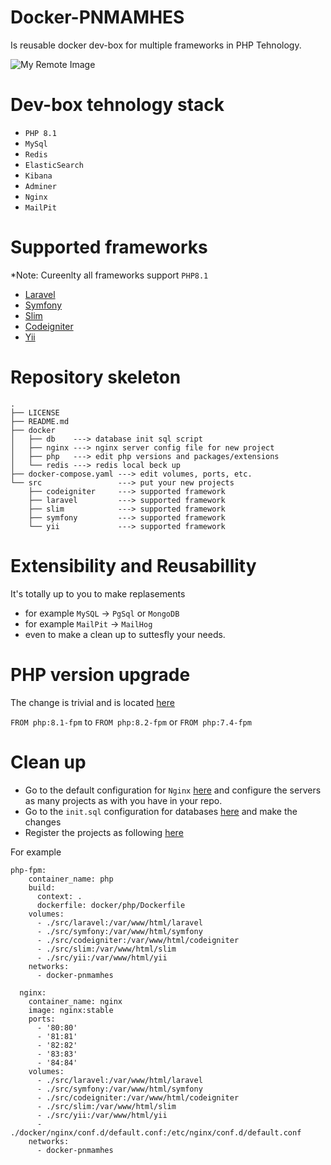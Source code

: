 # Docker-PNMAMHES
Is reusable docker dev-box for multiple frameworks in PHP Tehnology.

![My Remote Image](https://i.ibb.co/tsJjFfJ/Screenshot-at-Apr-14-13-23-50.png)

# Dev-box tehnology stack
- `PHP 8.1`
- `MySql`
- `Redis`
- `ElasticSearch`
- `Kibana`
- `Adminer`
- `Nginx`
- `MailPit`


# Supported frameworks
*Note: Cureenlty all frameworks support `PHP8.1`

- [Laravel](https://laravel.com/)
- [Symfony](https://symfony.com/)
- [Slim](https://www.slimframework.com/)
- [Codeigniter](https://codeigniter.com/)
- [Yii](https://www.yiiframework.com/)

# Repository skeleton

```
.
├── LICENSE
├── README.md
├── docker
│   ├── db    ---> database init sql script
│   ├── nginx ---> nginx server config file for new project
│   ├── php   ---> edit php versions and packages/extensions
│   └── redis ---> redis local beck up
├── docker-compose.yaml ---> edit volumes, ports, etc.
└── src                 ---> put your new projects
    ├── codeigniter     ---> supported framework
    ├── laravel         ---> supported framework
    ├── slim            ---> supported framework
    ├── symfony         ---> supported framework
    └── yii             ---> supported framework

```

# Extensibility and Reusabillity

It's totally up to you to make replasements
- for example `MySQL` -> `PgSql` or `MongoDB` 
- for example `MailPit` -> `MailHog`
- even to make a clean up to suttesfly your needs.

# PHP version upgrade

The change is trivial and is located [here](https://github.com/sports-match-maker/docker-pnmamhes/blob/main/docker/php/Dockerfile)

`FROM php:8.1-fpm` to `FROM php:8.2-fpm` or `FROM php:7.4-fpm`

# Clean up 

 - Go to the default configuration for `Nginx` [here](https://github.com/sports-match-maker/docker-pnmamhes/blob/main/docker/nginx/conf.d/default.conf)
and configure the servers as many projects as with you have in your repo.
 - Go to the `init.sql` configuration for databases [here](https://github.com/sports-match-maker/docker-pnmamhes/blob/main/docker/db/init.sql) and make the changes
 - Register the projects as following [here](https://github.com/sports-match-maker/docker-pnmamhes/blob/main/docker-compose.yaml)
 
For example  

```
php-fpm:
    container_name: php
    build:
      context: .
      dockerfile: docker/php/Dockerfile
    volumes:
      - ./src/laravel:/var/www/html/laravel
      - ./src/symfony:/var/www/html/symfony
      - ./src/codeigniter:/var/www/html/codeigniter
      - ./src/slim:/var/www/html/slim
      - ./src/yii:/var/www/html/yii
    networks:
      - docker-pnmamhes

  nginx:
    container_name: nginx
    image: nginx:stable
    ports:
      - '80:80'
      - '81:81'
      - '82:82'
      - '83:83'
      - '84:84'
    volumes:
      - ./src/laravel:/var/www/html/laravel 
      - ./src/symfony:/var/www/html/symfony
      - ./src/codeigniter:/var/www/html/codeigniter
      - ./src/slim:/var/www/html/slim
      - ./src/yii:/var/www/html/yii
      - ./docker/nginx/conf.d/default.conf:/etc/nginx/conf.d/default.conf
    networks:
      - docker-pnmamhes

```
